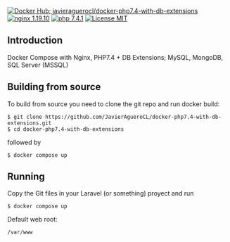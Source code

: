 [![Docker Hub; javieraguerocl/docker-php7.4-with-db-extensions](https://img.shields.io/badge/DOCKER%20HUB-javieraguerocl%2Fdocker--php7.4--with--db--extensions-blue?style=for-the-badge&logo=appveyor)](https://hub.docker.com/r/javieraguerocl/docker-nginx-php7.4+db-extensions/) [![nginx 1.19.10](https://img.shields.io/badge/nginx-1.19.10-brightgreen.svg?&logo=nginx&logoColor=white&style=for-the-badge)](https://nginx.org/en/CHANGES) [![php 7.4.1](https://img.shields.io/badge/php--fpm-7.4.1-blue.svg?&logo=php&logoColor=white&style=for-the-badge)](https://secure.php.net/releases/7_4_5.php) [![License MIT](https://img.shields.io/badge/license-MIT-blue.svg?&style=for-the-badge)](https://github.com/JavierAgueroCL/docker-php7.4-with-db-extensions/blob/master/Docker/LICENCE)

## Introduction
Docker Compose with Nginx, PHP7.4 + DB Extensions; MySQL, MongoDB, SQL Server (MSSQL)

## Building from source
To build from source you need to clone the git repo and run docker build:
```
$ git clone https://github.com/JavierAgueroCL/docker-php7.4-with-db-extensions.git
$ cd docker-php7.4-with-db-extensions
```

followed by
```
$ docker compose up
```


## Running
Copy the Git files in your Laravel (or something) proyect and run 
```
$ docker compose up
```

Default web root:
```
/var/www
```